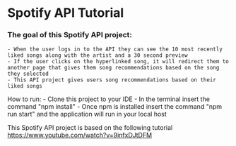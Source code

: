 # Spotify API Tutorial

### The goal of this Spotify API project:
    - When the user logs in to the API they can see the 10 most recently liked songs along with the artist and a 30 second preview
    - If the user clicks on the hyperlinked song, it will redirect them to another page that gives them song recommendations based on the song they selected
    - This API project gives users song recommendations based on their liked songs

How to run:
    - Clone this project to your IDE
    - In the terminal insert the command "npm install"
    - Once npm is installed insert the command "npm run start" and the application will run in your local host

This Spotify API project is based on the following tutorial https://www.youtube.com/watch?v=9infxDJtDFM

 
